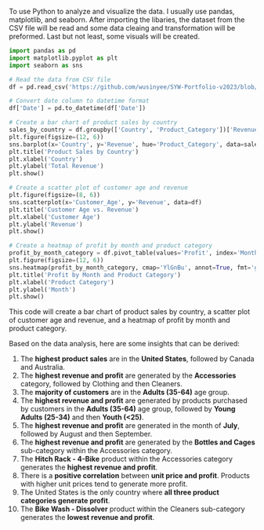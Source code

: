 

To use Python to analyze and visualize the data. I usually use pandas, matplotlib, and seaborn. After importing the libaries, the dataset from the CSV file will be read and some data cleaing and transformation will be preformed. Last but not least, some visuals will be created.

```python
import pandas as pd
import matplotlib.pyplot as plt
import seaborn as sns

# Read the data from CSV file
df = pd.read_csv('https://github.com/wusinyee/SYW-Portfolio-v2023/blob/8e2f10714a41aea6b5faeaab39b887f62ddaaa75/Salesdataset.csv')

# Convert date column to datetime format
df['Date'] = pd.to_datetime(df['Date'])

# Create a bar chart of product sales by country
sales_by_country = df.groupby(['Country', 'Product_Category'])['Revenue'].sum().reset_index()
plt.figure(figsize=(12, 6))
sns.barplot(x='Country', y='Revenue', hue='Product_Category', data=sales_by_country)
plt.title('Product Sales by Country')
plt.xlabel('Country')
plt.ylabel('Total Revenue')
plt.show()

# Create a scatter plot of customer age and revenue
plt.figure(figsize=(8, 6))
sns.scatterplot(x='Customer_Age', y='Revenue', data=df)
plt.title('Customer Age vs. Revenue')
plt.xlabel('Customer Age')
plt.ylabel('Revenue')
plt.show()

# Create a heatmap of profit by month and product category
profit_by_month_category = df.pivot_table(values='Profit', index='Month', columns='Product_Category', aggfunc='sum')
plt.figure(figsize=(12, 6))
sns.heatmap(profit_by_month_category, cmap='YlGnBu', annot=True, fmt='g')
plt.title('Profit by Month and Product Category')
plt.xlabel('Product Category')
plt.ylabel('Month')
plt.show()
```
This code will create a bar chart of product sales by country, a scatter plot of customer age and revenue, and a heatmap of profit by month and product category.

Based on the data analysis, here are some insights that can be derived:
1. The **highest product sales** are in the **United States**, followed by Canada and Australia.
2. The **highest revenue and profit** are generated by the **Accessories** category, followed by Clothing and then Cleaners.
3. The **majority of customers** are in the **Adults (35-64)** age group.
4. The **highest revenue and profit** are generated by products purchased by customers in the **Adults (35-64)** age group, followed by **Young Adults (25-34)** and then **Youth (<25)**.
5. The **highest revenue and profit** are generated in the month of **July**, followed by August and then September.
6. The **highest revenue and profit** are generated by the **Bottles and Cages** sub-category within the Accessories category.
7. The **Hitch Rack - 4-Bike** product within the Accessories category generates the **highest revenue and profit**.
8. There is a **positive correlation** between **unit price and profit**. Products with higher unit prices tend to generate more profit.
9. The United States is the only country where **all three product categories generate profit**.
10. The **Bike Wash - Dissolver** product within the Cleaners sub-category generates the **lowest revenue and profit**.





